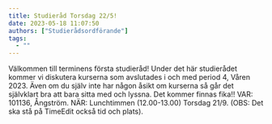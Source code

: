 ```yaml
---
title: Studieråd Torsdag 22/5!
date: 2023-05-18 11:07:50
authors: ["Studierådsordförande"]
tags:
  - ""
---
```


Välkommen till terminens första studieråd! Under det här studierådet kommer vi diskutera kurserna som avslutades i och med period 4, Våren 2023. Även om du själv inte har någon åsikt om kurserna så går det självklart bra att bara sitta med och lyssna. Det kommer finnas fika!!
VAR: 101136, Ångström. NÄR: Lunchtimmen (12.00-13.00) Torsdag 21/9. (OBS: Det ska stå på TimeEdit också tid och plats).
